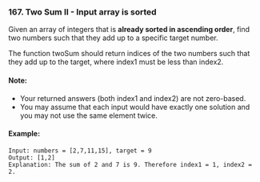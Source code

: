 ### 167. Two Sum II - Input array is sorted

Given an array of integers that is **already sorted in ascending order**, 
find two numbers such that they add up to a specific target number.

The function twoSum should return indices of the two numbers such that they add up to the target, 
where index1 must be less than index2.

#### Note:

* Your returned answers (both index1 and index2) are not zero-based.
* You may assume that each input would have exactly one solution and you may not use the same element twice.

#### Example:
```
Input: numbers = [2,7,11,15], target = 9
Output: [1,2]
Explanation: The sum of 2 and 7 is 9. Therefore index1 = 1, index2 = 2.
```
